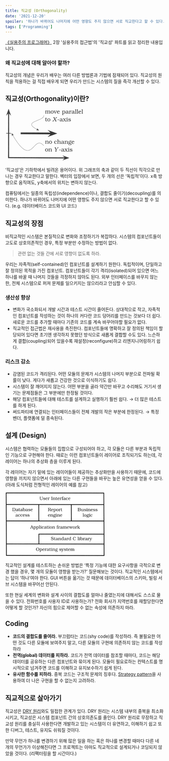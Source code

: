 ```yaml
---
title: 직교성 (Orthogonality)
date: '2021-12-20'
spoiler: '하나가 바뀌어도 나머지에 어떤 영향도 주지 않으면 서로 직교한다고 할 수 있다.'
tags: ['Programming']
---
```


[《실용주의 프로그래머》](http://book.naver.com/bookdb/book_detail.naver?bid=7467119) 2장 '실용주의 접근법'의 '직교성' 파트를 읽고 정리한 내용입니다.

### 왜 직교성에 대해 알아야 할까?

직교성의 개념은 우리가 배우는 여러 다른 방법론과 기법에 잠재되어 있다. 직교성의 원칙을 적용하는 걸 직접 배우게 되면 우리가 만드는 시스템의 질을 즉각 개선할 수 있다.

## 직교성(Orthogonality)이란?

![](orthogonality.png)

‘직교성’은 기하학에서 빌려온 용어이다. 위 그래프의 축과 같이 두 직선이 직각으로 만나는 경우 직교한다고 말한다. 벡터의 입장에서 보면, 두 개의 선은 ‘독립적’이다. x축 방향으로 움직여도, y축에서의 위치는 변하지 않는다.

컴퓨팅에서는 일종의 독립성(independence)이나, 결합도 줄이기(decoupling)를 의미한다. 하나가 바뀌어도 나머지에 어떤 영향도 주지 않으면 서로 직교한다고 할 수 있다. (e.g. 데이터베이스 코드와 UI 코드)

## 직교성의 장점

비직교적인 시스템은 본질적으로 변화와 조정하기가 복잡하다. 시스템의 컴포넌트들이 고도로 상호의존적인 경우, 특정 부분만 수정하는 방법이 없다.

> 관련 없는 것들 간에 서로 영향이 없도록 하라.

우리는 자족적(self-contained)인 컴포넌트를 설계하기 원한다. 독립적이며, 단일하고 잘 정의된 목적을 가진 컴포넌트. 컴포넌트들이 각기 격리(isolated)되어 있으면 어느 하나를 바꿀 때 나머지 것들을 걱정하지 않아도 된다. 외부 인터페이스를 바꾸지 않는 한, 전체 시스템으로 퍼져 문제를 일으키지는 않으리라고 안심할 수 있다.

### 생산성 향상

- 변화가 국소화되서 개발 시간과 테스트 시간이 줄어든다. 상대적으로 작고, 자족적인 컴포넌트를 작성하는 것이 하나의 커다란 코드 덩어리를 만드는 것보다 더 쉽다. 새로운 코드를 추가할 때마다 기존의 코드를 계속 바꾸어야할 필요가 없다.
- 직교적인 접근법은 재사용을 촉진한다. 컴포넌트들에 명확하고 잘 정의된 책임이 할당되어 있다면 초기엔 생각하지 못했던 방식으로 새롭게 결합할 수도 있다. 느슨하게 결합(coupling)되어 있을수록 재설정(reconfigure)하고 리엔지니어링하기 쉽다.

### 리스크 감소

- 감염된 코드가 격리된다. 어떤 모듈의 문제가 시스템의 나머지 부분으로 전파될 확률이 낮다. 게다가 새롭고 건강한 것으로 이식하기도 쉽다.
- 시스템이 잘 깨어지지 않는다. 어떤 부분을 골라 약간만 바꾸고 수리해도 거기서 생기는 문제점들은 그 부분에만 한정될 것이다.
- 해당 컴포넌트들에 대해 테스트를 설계하고 실행하기 훨씬 쉽다. → 더 많은 테스트를 하게 된다.
- 써드파티에 연결되는 인터페이스들이 전체 개발의 작은 부분에 한정된다. → 특정 벤더, 플랫폼에 덜 종속된다.

## 설계 (Design)

시스템은 협력하는 모듈들의 집합으로 구성되어야 하고, 각 모듈은 다른 부분과 독립적인 기능으로 구현해야 한다. 때로는 이런 컴포넌트들이 레이어로 조직되기도 하는데, 각 레이어는 하나의 추상화 층을 이루게 된다.

각 레이어는 자기 밑에 있는 레이어들이 제공하는 추상화만을 사용하기 때문에, 코드에 영향을 끼치지 않으면서 아래에 있는 다른 구현들을 바꾸는 높은 유연성을 얻을 수 있다. (아래 도식처럼 전형적인 레이어의 예를 참고)

![](typical-layer.png)

직교적인 설계를 테스트하는 손쉬운 방법은 ‘특정 기능에 대한 요구사항을 극적으로 변경 했을 경우, 몇 개의 모듈이 영향을 받는가?’ 질문해보는 것이다. 직교적인 시스템에서는 답이 ‘하나’여야 한다. GUI 버튼을 옮기는 것 때문에 데이터베이스의 스키마, 빌링 서브 시스템을 바꾸어선 안된다.

또한 현실 세계의 변화와 설계 사이의 결합도를 얼마나 줄였는지에 대해서도 스스로 물을 수 있다. 전화번호를 사용자 ID로 사용하는가? 전화 회사가 지역번호를 재할당한다면 어떻게 할 것인가? 자신의 힘으로 제어할 수 없는 속성에 의존하지 마라.

## Coding

- **코드의 결합도를 줄여라.** 부끄럼타는 코드(shy code)를 작성하라. 즉 불필요한 어떤 것도 다른 모듈에 보여주지 말고, 다른 모듈의 구현에 의존하지 않는 코드를 작성하라
- **전역(global) 데이터를 피하라.** 코드가 전역 데이터를 참조할 때마다, 코드는 해당 데이터를 공유하는 다른 컴포넌트와 묶이게 된다. 모듈이 필요로하는 컨텍스트를 명시적으로 넘겨주면 코드를 이해하고 유지보수하기 쉽게 된다.
- **유사한 함수를 피하라.** 중복 코드는 구조적 문제의 징후다. [Strategy pattern](https://en.wikipedia.org/wiki/Strategy_pattern)을 사용하여 더 나은 구현을 할 수 없는지 고려하라.

## 직교적으로 살아가기

직교성은 [DRY 원리](https://en.wikipedia.org/wiki/Don%27t_repeat_yourself)와도 밀접한 관계가 있다. DRY 원리는 시스템 내부의 중복을 최소화시키고, 직교성은 시스템 컴포넌트 간의 상호의존도를 줄인다. DRY 원리로 무장하고 직교성 원리를 충실히 사용한다면 개발하고 있는 시스템이 더 유연하고, 이해하기 쉽고 또한 디버그, 테스트, 유지도 쉬워질 것이다.

만약 무언가 하나를 변경하기 위해 많은 일을 하는 혹은 하나를 변경할 때마다 다른 네 개의 무언가가 이상해진다면 그 프로젝트는 아마도 직교적으로 설계되거나 코딩되지 않았을 것이다. (리팩터링을 할 시간이다.)
